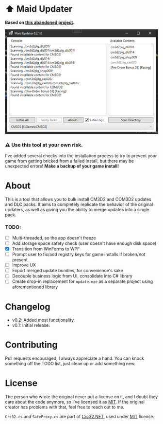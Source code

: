 ﻿# ⬆️ Maid Updater
**Based on [this abandoned project](https://github.com/thepotatomaster/cm3d2-updater).**

![A screenshot of the tool.](res/img1.png)

### ⚠️ Use this tool at your own risk.
I've added several checks into the installation process to try to prevent your game from
getting bricked from a failed install, but there may be unexpected errors!
**Make a backup of your game install!**

# About
This is a tool that allows you to bulk install CM3D2 and COM3D2 updates and DLC packs.
It aims to completely replicate the behavior of the original updaters,
as well as giving you the ability to merge updates into a single pack.

### TODO:

- [ ] Multi-threaded, so the app doesn't freeze
- [ ] Add storage space safety check (user doesn't have enough disk space)
- [x] Transition from WinForms to WPF
- [ ] Prompt user to fix/add registry keys for game installs if broken/not present
- [ ] Improve UX
- [ ] Export merged update bundles, for convenience's sake
- [ ] Decouple business logic from UI, consolidate into C# library
- [ ] Create drop-in replacement for `update.exe` as a separate project using aforementioned library

# Changelog
- v0.2: Added most functionality.
- v0.1: Initial release.

# Contributing
Pull requests encouraged, I always appreciate a hand.
You can knock something off the TODO list, just clean up or add something new.

# License
The person who wrote the original never put a license on it, and I doubt they care about the code anymore,
so I've licensed it as [MIT](https://choosealicense.com/licenses/mit/). If the original creator has problems
with that, feel free to reach out to me.

`Crc32.cs` and `SafeProxy.cs` are part of [Crc32.NET](https://github.com/force-net/Crc32.NET), used under 
[MIT](https://choosealicense.com/licenses/mit/) license.
